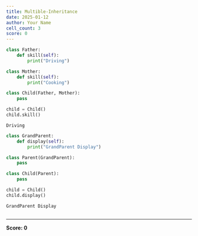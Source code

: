 ```yaml
---
title: Multible-Inheritance
date: 2025-01-12
author: Your Name
cell_count: 3
score: 0
---
```


```python
class Father:
    def skill(self):
        print("Driving")

class Mother:
    def skill(self):
        print("Cooking")

class Child(Father, Mother):
    pass

child = Child()
child.skill()
```

    Driving



```python
class GrandParent:
    def display(self):
        print("GrandParent Display")

class Parent(GrandParent):
    pass

class Child(Parent):
    pass

child = Child()
child.display()
```

    GrandParent Display



```python

```


---
**Score: 0**